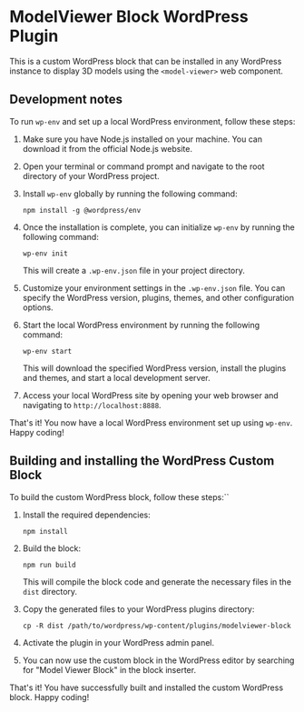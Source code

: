 # ModelViewer Block WordPress Plugin

This is a custom WordPress block that can be installed in any WordPress instance to display 3D models using the `<model-viewer>` web component.

## Development notes

To run `wp-env` and set up a local WordPress environment, follow these steps:

1. Make sure you have Node.js installed on your machine. You can download it from the official Node.js website.

2. Open your terminal or command prompt and navigate to the root directory of your WordPress project.

3. Install `wp-env` globally by running the following command:

   ```
   npm install -g @wordpress/env
   ```

4. Once the installation is complete, you can initialize `wp-env` by running the following command:

   ```
   wp-env init
   ```

   This will create a `.wp-env.json` file in your project directory.

5. Customize your environment settings in the `.wp-env.json` file. You can specify the WordPress version, plugins, themes, and other configuration options.

6. Start the local WordPress environment by running the following command:

   ```
   wp-env start
   ```

   This will download the specified WordPress version, install the plugins and themes, and start a local development server.

7. Access your local WordPress site by opening your web browser and navigating to `http://localhost:8888`.

That's it! You now have a local WordPress environment set up using `wp-env`. Happy coding!

## Building and installing the WordPress Custom Block

To build the custom WordPress block, follow these steps:``

1. Install the required dependencies:

   ```
   npm install
   ```

2. Build the block:

   ```
   npm run build
   ```

   This will compile the block code and generate the necessary files in the `dist` directory.

3. Copy the generated files to your WordPress plugins directory:

   ```
   cp -R dist /path/to/wordpress/wp-content/plugins/modelviewer-block
   ```

4. Activate the plugin in your WordPress admin panel.

5. You can now use the custom block in the WordPress editor by searching for "Model Viewer Block" in the block inserter.

That's it! You have successfully built and installed the custom WordPress block. Happy coding!
